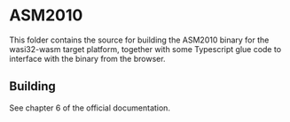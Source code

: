# ASM2010

This folder contains the source for building the ASM2010 binary for the wasi32-wasm target platform, together with some Typescript glue code to interface with the binary from the browser.

## Building

See chapter 6 of the official documentation.
